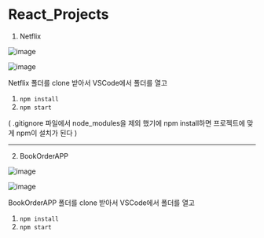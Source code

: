 # React_Projects

1. Netflix

![image](https://user-images.githubusercontent.com/26592315/156969679-ac40f9d4-0c5e-4d41-b1c7-f250d188022a.png)

![image](https://user-images.githubusercontent.com/26592315/156969703-cf663c0e-c30c-4c72-89ad-077345dab7fd.png)

Netflix 폴더를 clone 받아서 VSCode에서 폴더를 열고

1. `npm install`
2. `npm start`

( .gitignore 파일에서 node_modules을 제외 했기에 npm install하면 프로젝트에 맞게 npm이 설치가 된다 )

---

2. BookOrderAPP

![image](https://user-images.githubusercontent.com/26592315/157674729-d18147a4-42d7-486f-92e8-ed047f99df26.png)

![image](https://user-images.githubusercontent.com/26592315/157674875-23d4cfdb-aad7-4d82-94b6-3ab80a675e1c.png)

BookOrderAPP 폴더를 clone 받아서 VSCode에서 폴더를 열고

1. `npm install`
2. `npm start`
